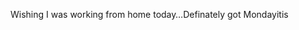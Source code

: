 <!--
id: 327407981
link: http://kevinisom.info/post/327407981/wishing-i-was-working-from-home-today-definately
slug: wishing-i-was-working-from-home-today-definately
date: Mon Jan 11 2010 09:30:57 GMT+1300 (NZDT)
raw: {"blog_name":"kevinisom","id":327407981,"post_url":"http://kevinisom.info/post/327407981/wishing-i-was-working-from-home-today-definately","slug":"wishing-i-was-working-from-home-today-definately","type":"text","date":"2010-01-10 20:30:57 GMT","timestamp":1263155457,"state":"published","format":"html","reblog_key":"hBNQ7k38","tags":[],"short_url":"http://tmblr.co/Zw68YyJWzbj","highlighted":[],"feed_item":"http://twitter.com/kev_nz/statuses/7601505034","from_feed_id":"650289","note_count":0,"title":null,"body":"<p>Wishing I was working from home today&#8230;Definately got Mondayitis</p>"}
publish: 2010-01-011
tags: 
title: null
-->


Wishing I was working from home today…Definately got Mondayitis


